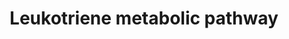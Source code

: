 ---
annotations:
- id: DOID:3526
  parent: cardiovascular system disease
  type: Disease Ontology
  value: cerebral infarction
- id: PW:0000464
  parent: classic metabolic pathway
  type: Pathway Ontology
  value: leukotriene metabolic pathway
- id: PW:0002491
  parent: disease pathway
  type: Pathway Ontology
  value: leukotriene C4 synthase deficiency pathway
- id: DOID:0050564
  parent: genetic disease
  type: Disease Ontology
  value: autosomal dominant nonsyndromic deafness
- id: DOID:6713
  parent: cardiovascular system disease
  type: Disease Ontology
  value: cerebrovascular disease
- id: DOID:0111257
  parent: genetic disease
  type: Disease Ontology
  value: gamma-glutamyl transpeptidase deficiency
- id: PW:0002562
  parent: disease pathway
  type: Pathway Ontology
  value: glutathionuria disease pathway
- id: DOID:2316
  parent: cardiovascular system disease
  type: Disease Ontology
  value: brain ischemia
authors:
- PeterSwanenberg
- Andra
- DeSl
- Eweitz
- Fehrhart
- Larsgw
communities:
- IEM
- ONTOX
- RareDiseases
description: 'This pathway shows an overview of leukotrienes biosynthesis and metabolism.
  Leukotrienes are a group of biologically active lipid mediators who are derived
  pre-dominantly from arachidonic acid via the 5-lipoxygenase pathways. This pathway
  follow two routes, one include cysteinyl leukotrienes (LTC4, LTD4 and LTE4), the
  second starting at LTB4.   This pathway is linked to five disorders, out of which
  three are caused by hereditary primary defects in one enzyme also know as Inherited
  Metabolic Disorders or IMDs/IEMs (disorders depicted in pink). The clinical presentation
  of LTC4 synthase deficiency includes muscular hypotonia, psychomotor retardation,
  microcephaly and failure to thrive. The other two defects, gamma-glutamyl transpeptidase
  deficiency (GGT1 protein, also know as Glutathionuria) and membrane-bound dipeptidase
  deficiency (DPEP1 protein, responsible for a wide range of dipeptides hydrolytic
  reactions), have been studied to a lesser degree. Two additional disorders can be
  linked to this pathway: an increased risk of ischemic stroke is linked to the 5-LOAP
  protein (PMID:15640973 and 14770184) and deafness (ABCC1 autosomical dominant disorder,
  found in one family, severe hearing loss as adult, the relationship between the
  phenotype and gene is provisional).  This pathway was inspired by Chapter 38 of
  the book of Blau (ISBN 3642403360 (978-3642403361)). '
last-edited: 2023-02-01
organisms:
- Homo sapiens
redirect_from:
- /index.php/Pathway:WP5171
- /instance/WP5171
- /instance/WP5171_r125324
revision: r125324
schema-jsonld:
- '@context': https://schema.org/
  '@id': https://wikipathways.github.io/pathways/WP5171.html
  '@type': Dataset
  creator:
    '@type': Organization
    name: WikiPathways
  description: 'This pathway shows an overview of leukotrienes biosynthesis and metabolism.
    Leukotrienes are a group of biologically active lipid mediators who are derived
    pre-dominantly from arachidonic acid via the 5-lipoxygenase pathways. This pathway
    follow two routes, one include cysteinyl leukotrienes (LTC4, LTD4 and LTE4), the
    second starting at LTB4.   This pathway is linked to five disorders, out of which
    three are caused by hereditary primary defects in one enzyme also know as Inherited
    Metabolic Disorders or IMDs/IEMs (disorders depicted in pink). The clinical presentation
    of LTC4 synthase deficiency includes muscular hypotonia, psychomotor retardation,
    microcephaly and failure to thrive. The other two defects, gamma-glutamyl transpeptidase
    deficiency (GGT1 protein, also know as Glutathionuria) and membrane-bound dipeptidase
    deficiency (DPEP1 protein, responsible for a wide range of dipeptides hydrolytic
    reactions), have been studied to a lesser degree. Two additional disorders can
    be linked to this pathway: an increased risk of ischemic stroke is linked to the
    5-LOAP protein (PMID:15640973 and 14770184) and deafness (ABCC1 autosomical dominant
    disorder, found in one family, severe hearing loss as adult, the relationship
    between the phenotype and gene is provisional).  This pathway was inspired by
    Chapter 38 of the book of Blau (ISBN 3642403360 (978-3642403361)). '
  keywords:
  - 12-Oxo-LTB4
  - 14-COOH-hexanor-LTE4
  - 16-COOH-tetranor-LTE3
  - 18-COOH-LTB4
  - 18-carboxy-LTE4
  - 2,4-dienoyl-CoA reductase (mitochondrial)
  - 2,4-dienoyl-CoA reductase (peroxisomal)
  - 20-COOH-LTB4
  - 20-carboxy-LTE4
  - 20-hydroxy-LTB4
  - 20-hydroxy-LTE4
  - 20-oxo-LTB4
  - 5-HPETE
  - 5-LO
  - 5-LOAP
  - ABCC1
  - Arachidonic acid
  - CYP4F3
  - DPEP1
  - DPEP2
  - GGT1
  - GGT5
  - Glutathione
  - LTA4
  - LTA4H
  - LTB4
  - LTC4
  - LTC4S
  - LTD4
  - LTE4
  - N-acetyl-LTE4
  - PTGR1
  - leukotriene-E4 20-monooxygenase
  license: CC0
  name: Leukotriene metabolic pathway
seo: CreativeWork
title: Leukotriene metabolic pathway
wpid: WP5171
---